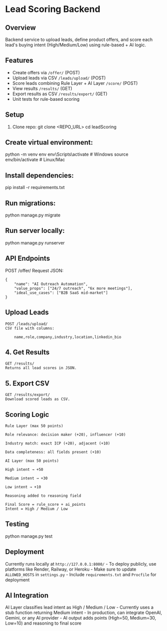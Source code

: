 # Lead Scoring Backend

## Overview
Backend service to upload leads, define product offers, and score each lead's buying intent (High/Medium/Low) using rule-based + AI logic.

## Features
- Create offers via `/offer/` (POST)
- Upload leads via CSV `/leads/upload/` (POST)
- Score leads combining Rule Layer + AI Layer `/score/` (POST)
- View results `/results/` (GET)
- Export results as CSV `/results/export/` (GET)
- Unit tests for rule-based scoring

## Setup

1. Clone repo:
git clone <REPO_URL>
cd leadScoring


## Create virtual environment:
python -m venv env
env\Scripts\activate  # Windows
source env/bin/activate  # Linux/Mac


## Install dependencies:
pip install -r requirements.txt


## Run migrations:
python manage.py migrate

## Run server locally:
python manage.py runserver

## API Endpoints
POST /offer/
Request JSON:

    {
        "name": "AI Outreach Automation",
        "value_props": ["24/7 outreach", "6x more meetings"],
        "ideal_use_cases": ["B2B SaaS mid-market"]
    }

## Upload Leads
    POST /leads/upload/
    CSV file with columns:
        
        name,role,company,industry,location,linkedin_bio


## 4. Get Results
    GET /results/
    Returns all lead scores in JSON.
## 5. Export CSV

    GET /results/export/
    Download scored leads as CSV.
## Scoring Logic

    Rule Layer (max 50 points)

    Role relevance: decision maker (+20), influencer (+10)

    Industry match: exact ICP (+20), adjacent (+10)

    Data completeness: all fields present (+10)

    AI Layer (max 50 points)

    High intent → +50

    Medium intent → +30

    Low intent → +10

    Reasoning added to reasoning field

    Final Score = rule_score + ai_points
    Intent = High / Medium / Low


## Testing
python manage.py test

## Deployment 
Currently runs locally at `http://127.0.0.1:8000/`
    - To deploy publicly, use platforms like Render, Railway, or Heroku
    - Make sure to update `ALLOWED_HOSTS` in `settings.py`
    - Include `requirements.txt` and `Procfile` for deployment


##  AI Integration
AI Layer classifies lead intent as High / Medium / Low
    - Currently uses a stub function returning Medium intent
    - In production, can integrate OpenAI, Gemini, or any AI provider
    - AI output adds points (High=50, Medium=30, Low=10) and reasoning to final score





